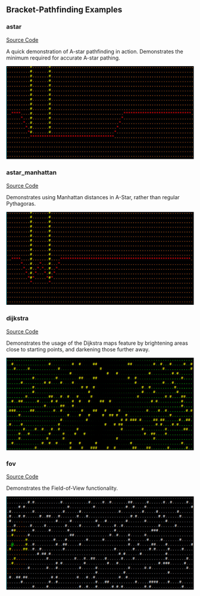 ## Bracket-Pathfinding Examples

### astar

[Source Code](https://github.com/amethyst/bracket-lib/tree/master/bracket-pathfinding/examples/astar)

A quick demonstration of A-star pathfinding in action. Demonstrates the minimum required for accurate A-star pathing.

![](./ex_path_astar.jpg)

### astar_manhattan

[Source Code](https://github.com/amethyst/bracket-lib/tree/master/bracket-pathfinding/examples/astar_manhattan)

Demonstrates using Manhattan distances in A-Star, rather than regular Pythagoras.

![](./ex_path_astar_manhattan.jpg)

### dijkstra

[Source Code](https://github.com/amethyst/bracket-lib/tree/master/bracket-pathfinding/examples/dijkstra)

Demonstrates the usage of the Dijkstra maps feature by brightening areas close to starting points, and darkening those further away.

![](./ex_path_dijkstra.jpg)

### fov

[Source Code](https://github.com/amethyst/bracket-lib/tree/master/bracket-pathfinding/examples/fov)

Demonstrates the Field-of-View functionality.

![](./ex_path_fov.jpg)